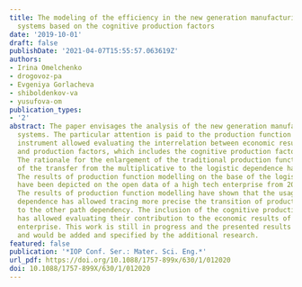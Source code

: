```yaml
---
title: The modeling of the efficiency in the new generation manufacturing-distributive
  systems based on the cognitive production factors
date: '2019-10-01'
draft: false
publishDate: '2021-04-07T15:55:57.063619Z'
authors:
- Irina Omelchenko
- drogovoz-pa
- Evgeniya Gorlacheva
- shiboldenkov-va
- yusufova-om
publication_types:
- '2'
abstract: The paper envisages the analysis of the new generation manufacturing-distributive
  systems. The particular attention is paid to the production function as the analytic
  instrument allowed evaluating the interrelation between economic results of an enterprise
  and production factors, which includes the cognitive production factors as well.
  The rationale for the enlargement of the traditional production functions by means
  of the transfer from the multiplicative to the logistic dependence has been analyzing.
  The results of production function modelling on the base of the logistic dependence
  have been depicted on the open data of a high tech enterprise from 2009 till 2018.
  The results of production function modelling have shown that the usage of logistic
  dependence has allowed tracing more precise the transition of production factors
  to the other path dependency. The inclusion of the cognitive production factors
  has allowed evaluating their contribution to the economic results of a high-tech
  enterprise. This work is still in progress and the presented results are preliminary
  and would be added and specified by the additional research.
featured: false
publication: '*IOP Conf. Ser.: Mater. Sci. Eng.*'
url_pdf: https://doi.org/10.1088/1757-899x/630/1/012020
doi: 10.1088/1757-899X/630/1/012020
---
```



